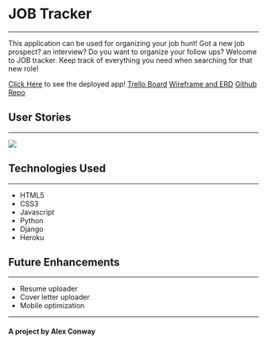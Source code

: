 # JOB Tracker
***
This application can be used for organizing your job hunt! Got a new job prospect? an interview? Do you want to organize your follow ups? Welcome to JOB tracker. Keep track of everything you need when searching for that new role!

[Click Here]() to see the deployed app!
[Trello Board](https://trello.com/b/Ag2eypXC/job-tracker-project-4)
[Wireframe and ERD](https://www.figma.com/file/jB8r7v6gBQ3mrTQs3rChez/Job-Tracker-Application-in-Django?node-id=0%3A1)
[Github Repo](https://github.com/dominikconway/jobtracker)


## User Stories
***
 ![](https://i.imgur.com/6QKGiPj.png)

## Technologies Used 
***
- HTML5
- CSS3
- Javascript
- Python
- Django
- Heroku


## Future Enhancements
***
- Resume uploader
- Cover letter uploader
- Mobile optimization


***
#### A project by Alex Conway
